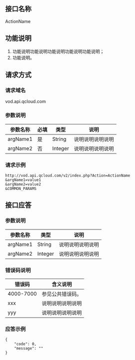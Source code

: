 ## 接口名称
ActionName

## 功能说明
1. 功能说明功能说明功能说明功能说明功能说明；
2. 功能说明。

## 请求方式

### 请求域名
vod.api.qcloud.com

### 参数说明
| 参数名称 | 必填 | 类型 | 说明 |
|---------|---------|---------|---------|
| argName1 | 是 | String | 说明说明说明说明 |
| argName2 | 否 | Integer | 说明说明说明说明  |

### 请求示例
```
http://vod.api.qcloud.com/v2/index.php?Action=ActionName
&argName1=value1
&argName2=value2
&COMMON_PARAMS
```
## 接口应答

### 参数说明
| 参数名称 | 类型 | 说明 |
|---------|---------|---------|
| argName1 | String | 说明说明说明说明 |
| argName2 | Integer | 说明说明说明说明  |

### 错误码说明
| 错误码 | 含义说明|
|---------|---------|
| 4000-7000 | 参见公共错误码。  |
| xxx | 说明说明说明说明  |
| yyy | 说明说明说明说明 |

### 应答示例
```
{
    "code": 0,
    "message": ""
}
```
